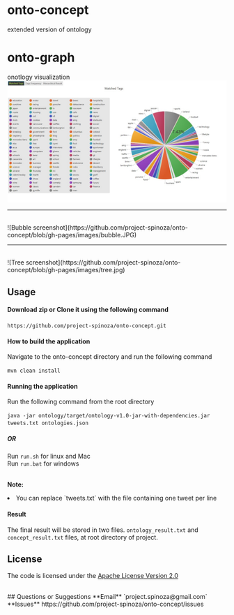 # onto-concept
extended version of ontology


# onto-graph
onotlogy visualization
<br>
![Pie screenshot](https://github.com/project-spinoza/onto-concept/blob/gh-pages/images/pie.jpg)
<br>
<hr>
<br>
![Bubble screenshot](https://github.com/project-spinoza/onto-concept/blob/gh-pages/images/bubble.JPG)
<br>
<hr>
<br>
![Tree screenshot](https://github.com/project-spinoza/onto-concept/blob/gh-pages/images/tree.jpg)


## Usage

#### Download zip or Clone it using the following command

`https://github.com/project-spinoza/onto-concept.git`
#### How to build the application

Navigate to the onto-concept directory and run the following command

`mvn clean install`
#### Running the application

Run the following command from the root directory

`java -jar ontology/target/ontology-v1.0-jar-with-dependencies.jar tweets.txt ontologies.json` <br>
##### OR 
Run `run.sh` for linux and Mac<br>
Run `run.bat` for windows <br><br>

<b>Note:</b>
<li>You can replace `tweets.txt` with the file containing one tweet per line</li>

#### Result
The final result will be stored in two files. `ontology_result.txt` and `concept_result.txt` files, at root directory of project.

## License
The code is licensed under the [Apache License Version 2.0](http://www.apache.org/licenses/LICENSE-2.0)

<br>
## Questions or Suggestions
**Email** `project.spinoza@gmail.com`<br>
**Issues** https://github.com/project-spinoza/onto-concept/issues
